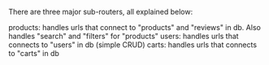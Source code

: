 There are three major sub-routers, all explained below:

products: handles urls that connect to "products" and "reviews" in db. Also handles "search" and "filters" for "products"
users: handles urls that connects to "users" in db (simple CRUD)
carts: handles urls that connects to "carts" in db